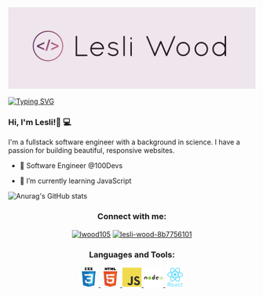 
<img src="https://github.com/LDWood10/LDWood10/blob/main/coverbanner.png">

[![Typing SVG](https://readme-typing-svg.herokuapp.com?color=FFFEFE&vCenter=true&lines=software+engineer;coffee+enthusiast;a+not+so+crazy+cat+lady)](https://git.io/typing-svg)

### Hi, I'm Lesli!👋 💻

I'm a fullstack software engineer with a background in science. I have a passion for building beautiful, responsive websites. 


- 🔭 Software Engineer @100Devs

- 🌱 I’m currently learning JavaScript



![Anurag's GitHub stats](https://github-readme-stats.vercel.app/api?username=LDWood10&show_icons=true&theme=cobalt)

<h3 align="center">Connect with me:</h3>
<p align="center">
<a href="https://twitter.com/lwood105" target="blank"><img align="center" src="https://raw.githubusercontent.com/rahuldkjain/github-profile-readme-generator/master/src/images/icons/Social/twitter.svg" alt="lwood105" height="30" width="40" /></a>
<a href="https://linkedin.com/in/https://www.linkedin.com/in/lesli-wood-8b7756101/" target="blank"><img align="center" src="https://raw.githubusercontent.com/rahuldkjain/github-profile-readme-generator/master/src/images/icons/Social/linked-in-alt.svg" alt="lesli-wood-8b7756101" height="30" width="40" /></a>
</p>

<h3 align="center">Languages and Tools:</h3>
<p align="center"> <a href="https://www.w3schools.com/css/" target="_blank" rel="noreferrer"> <img src="https://raw.githubusercontent.com/devicons/devicon/master/icons/css3/css3-original-wordmark.svg" alt="css3" width="40" height="40"/> </a> <a href="https://www.w3.org/html/" target="_blank" rel="noreferrer"> <img src="https://raw.githubusercontent.com/devicons/devicon/master/icons/html5/html5-original-wordmark.svg" alt="html5" width="40" height="40"/> </a> <a href="https://developer.mozilla.org/en-US/docs/Web/JavaScript" target="_blank" rel="noreferrer"> <img src="https://raw.githubusercontent.com/devicons/devicon/master/icons/javascript/javascript-original.svg" alt="javascript" width="40" height="40"/> </a> <a href="https://nodejs.org" target="_blank" rel="noreferrer"> <img src="https://raw.githubusercontent.com/devicons/devicon/master/icons/nodejs/nodejs-original-wordmark.svg" alt="nodejs" width="40" height="40"/> </a> <a href="https://reactjs.org/" target="_blank" rel="noreferrer"> <img src="https://raw.githubusercontent.com/devicons/devicon/master/icons/react/react-original-wordmark.svg" alt="react" width="40" height="40"/> </a> </p>

<!--
**LDWood10/LDWood10** is a ✨ _special_ ✨ repository because its `README.md` (this file) appears on your GitHub profile.

Here are some ideas to get you started:

- 🔭 I’m currently working on ...
- 🌱 I’m currently learning ...
- 👯 I’m looking to collaborate on ...
- 🤔 I’m looking for help with ...
- 💬 Ask me about ...
- 📫 How to reach me: ...
- 😄 Pronouns: ...
- ⚡ Fun fact: ...
-->
